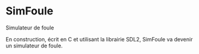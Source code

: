 # SimFoule
Simulateur de foule

En construction, écrit en C et utilisant la librairie SDL2, SimFoule va devenir un simulateur de foule.
